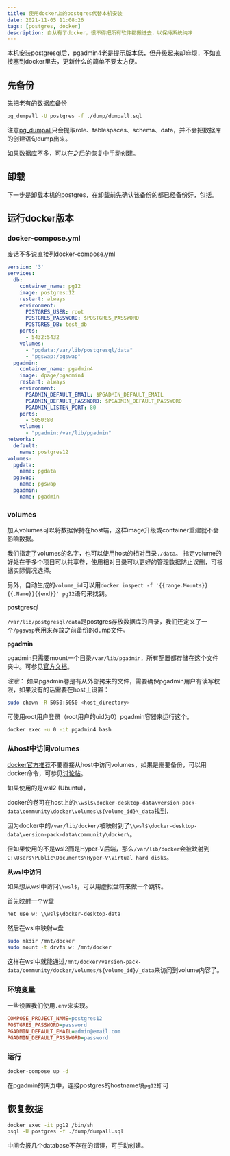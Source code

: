 ```yaml
---
title: 使用docker上的postgres代替本机安装
date: 2021-11-05 11:08:26
tags: [postgres, docker]
description: 自从有了docker，恨不得把所有软件都搬进去，以保持系统纯净
---
```

本机安装postgresql后，pgadmin4老是提示版本低，但升级起来却麻烦，不如直接塞到docker里去，更新什么的简单不要太方便。

## 先备份
先把老有的数据库备份
```bash
pg_dumpall -U postgres -f ./dump/dumpall.sql
```

注意[pg_dumpall](https://www.postgresql.org/docs/12/app-pg-dumpall.html)只会提取role、tablespaces、schema、data，并不会把数据库的创建语句dump出来。

如果数据库不多，可以在之后的恢复中手动创建。

## 卸载
下一步是卸载本机的postgres，在卸载前先确认该备份的都已经备份好，包括。

## 运行docker版本
### docker-compose.yml
废话不多说直接列docker-compose.yml
```yml
version: '3'
services:
  db:
    container_name: pg12
    image: postgres:12
    restart: always
    environment:
      POSTGRES_USER: root
      POSTGRES_PASSWORD: $POSTGRES_PASSWORD
      POSTGRES_DB: test_db
    ports:
      - 5432:5432
    volumes:
      - "pgdata:/var/lib/postgresql/data"
      - "pgswap:/pgswap"
  pgadmin:
    container_name: pgadmin4
    image: dpage/pgadmin4
    restart: always
    environment:
      PGADMIN_DEFAULT_EMAIL: $PGADMIN_DEFAULT_EMAIL
      PGADMIN_DEFAULT_PASSWORD: $PGADMIN_DEFAULT_PASSWORD
      PGADMIN_LISTEN_PORT: 80
    ports:
      - 5050:80
    volumes:
      - "pgadmin:/var/lib/pgadmin"
networks:
  default:
    name: postgres12
volumes:
  pgdata:
    name: pgdata
  pgswap:
    name: pgswap
  pgadmin:
    name: pgadmin
```

### volumes

加入volumes可以将数据保持在host端，这样image升级或container重建就不会影响数据。

我们指定了volumes的名字，也可以使用host的相对目录`./data`。
指定volume的好处在于多个项目可以共享卷，使用相对目录可以更好的管理数据防止误删，可根据实际情况选择。

另外，自动生成的`volume_id`可以用`docker inspect -f '{{range.Mounts}}{{.Name}}{{end}}' pg12`语句来找到。

**postgresql**

`/var/lib/postgresql/data`是postgres存放数据库的目录，我们还定义了一个`/pgswap`卷用来存放之前备份的dump文件。

**pgadmin**

pgadmin只需要mount一个目录`/var/lib/pgadmin`，所有配置都存储在这个文件夹中。可参见[官方文档](https://www.pgadmin.org/docs/pgadmin4/development/container_deployment.html#mapped-files-and-directories)。

*注意*：
如果pgadmin卷是有从外部拷来的文件，需要确保pgadmin用户有读写权限，如果没有的话需要在host上设置：
```bash
sudo chown -R 5050:5050 <host_directory>
```
可使用root用户登录（root用户的uid为0）pgadmin容器来运行这个。
```bash
docker exec -u 0 -it pgadmin4 bash
```

### 从host中访问volumes

[docker官方推荐](https://docs.docker.com/storage/volumes/#backup-restore-or-migrate-data-volumes)不要直接从host中访问volumes，如果是需要备份，可以用docker命令，可参见[讨论帖](https://github.com/microsoft/WSL/discussions/4176)。

如果使用的是wsl2 (Ubuntu)，

docker的卷可在host上的`\\wsl$\docker-desktop-data\version-pack-data\community\docker\volumes\${volume_id}\_data`找到，

因为docker中的`/var/lib/docker/`被映射到了`\\wsl$\docker-desktop-data\version-pack-data\community\docker\`。

但如果使用的不是wsl2而是Hyper-V后端，那么`/var/lib/docker`会被映射到`C:\Users\Public\Documents\Hyper-V\Virtual hard disks`。

**从wsl中访问**

如果想从wsl中访问`\\wsl$`，可以用虚拟盘符来做一个跳转。

首先映射一个w盘
```powershell
net use w: \\wsl$\docker-desktop-data
```

然后在wsl中映射w盘
```bash
sudo mkdir /mnt/docker
sudo mount -t drvfs w: /mnt/docker
```
这样在wsl中就能通过`/mnt/docker/version-pack-data/community/docker/volumes/${volume_id}/_data`来访问到volume内容了。

### 环境变量
一些设置我们使用`.env`来实现。
```ini
COMPOSE_PROJECT_NAME=postgres12
POSTGRES_PASSWORD=password
PGADMIN_DEFAULT_EMAIL=admin@email.com
PGADMIN_DEFAULT_PASSWORD=password
```

### 运行
```bash
docker-compose up -d
```

在pgadmin的网页中，连接postgres的hostname填`pg12`即可

## 恢复数据
```bash
docker exec -it pg12 /bin/sh
psql -U postgres -f ./dump/dumpall.sql
```

中间会报几个database不存在的错误，可手动创建。
